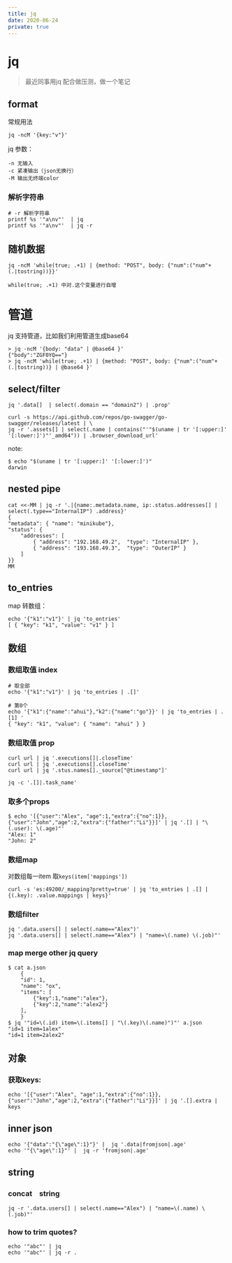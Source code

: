 ```yaml
---
title: jq
date: 2020-06-24
private: true
---
```

# jq
> 最近同事用jq 配合做压测，做一个笔记


## format
常规用法

    jq -ncM '{key:"v"}'

jq 参数：

    -n 无输入
    -c 紧凑输出（json无换行）
    -M 输出无终端color

### 解析字符串

    # -r 解析字符串
    printf %s '"a\nv"'  | jq 
    printf %s '"a\nv"'  | jq -r

## 随机数据

    jq -ncM 'while(true; .+1) | {method: "POST", body: {"num":("num"+(.|tostring))}}'

    while(true; .+1) 中对.这个变量进行自增

# 管道
jq 支持管道，比如我们利用管道生成base64

    > jq -ncM '{body: "data" | @base64 }'
    {"body":"ZGF0YQ=="}
    > jq -ncM 'while(true; .+1) | {method: "POST", body: {"num":("num"+(.|tostring))} | @base64 }'

## select/filter

    jq '.data[]  | select(.domain == "domain2") | .prop'

    curl -s https://api.github.com/repos/go-swagger/go-swagger/releases/latest | \
    jq -r '.assets[] | select(.name | contains("'"$(uname | tr '[:upper:]' '[:lower:]')"'_amd64")) | .browser_download_url'

note:

    $ echo "$(uname | tr '[:upper:]' '[:lower:]')" 
    darwin

## nested pipe
    cat <<-MM | jq -r '.|{name:.metadata.name, ip:.status.addresses[] | select(.type=="InternalIP") .address}'
    {
    "metadata": { "name": "minikube"},
    "status": {
        "addresses": [
            { "address": "192.168.49.2",  "type": "InternalIP" },
            { "address": "193.168.49.3",  "type": "OuterIP" }
        ]
    }}
    MM


## to_entries
map 转数组：

    echo '{"k1":"v1"}' | jq 'to_entries'
    [ { "key": "k1", "value": "v1" } ]

## 数组

### 数组取值 index
    # 取全部
    echo '{"k1":"v1"}' | jq 'to_entries | .[]'

    # 第0个
    echo '{"k1":{"name":"ahui"},"k2":{"name":"go"}}' | jq 'to_entries | .[1] '
    { "key": "k1", "value": { "name": "ahui" } }


### 数组取值 prop
    curl url | jq '.executions[]|.closeTime'
    curl url | jq '.executions[].closeTime'
    curl url | jq '.stus.names[]._source["@timestamp"]'

    jq -c '.[]|.task_name'

### 取多个props

    $ echo '[{"user":"Alex", "age":1,"extra":{"no":1}},{"user":"John","age":2,"extra":{"father":"Li"}}]' | jq '.[] | "\(.user): \(.age)"'
    "Alex: 1"
    "John: 2"

### 数组map
对数组每一item 取`keys(item['mappings'])`

    curl -s 'es:49200/_mapping?pretty=true' | jq 'to_entries | .[] | {(.key): .value.mappings | keys}'

### 数组filter

    jq '.data.users[] | select(.name=="Alex")'
    jq '.data.users[] | select(.name=="Alex") | "name=\(.name) \(.job)"'

### map merge other jq query

    $ cat a.json
        {
        "id": 1,
        "name": "ox",
        "items": [
            {"key":1,"name":"alex"},
            {"key":2,"name":"alex2"}
        ],
        }                        
    $ jq '"id=\(.id) item=\(.items[] | "\(.key)\(.name)")"' a.json
    "id=1 item=1alex"
    "id=1 item=2alex2"

## 对象
### 获取keys:
    echo '[{"user":"Alex", "age":1,"extra":{"no":1}},{"user":"John","age":2,"extra":{"father":"Li"}}]' | jq '.[].extra | keys

## inner json
    echo '{"data":"{\"age\":1}"}' |  jq '.data|fromjson|.age'
    echo '"{\"age\":1}"' |  jq -r 'fromjson|.age'

## string
### concat　string
    jq -r '.data.users[] | select(.name=="Alex") | "name=\(.name) \(.job)"'
### how to trim quotes?

    echo '"abc"' | jq
    echo '"abc"' | jq -r .